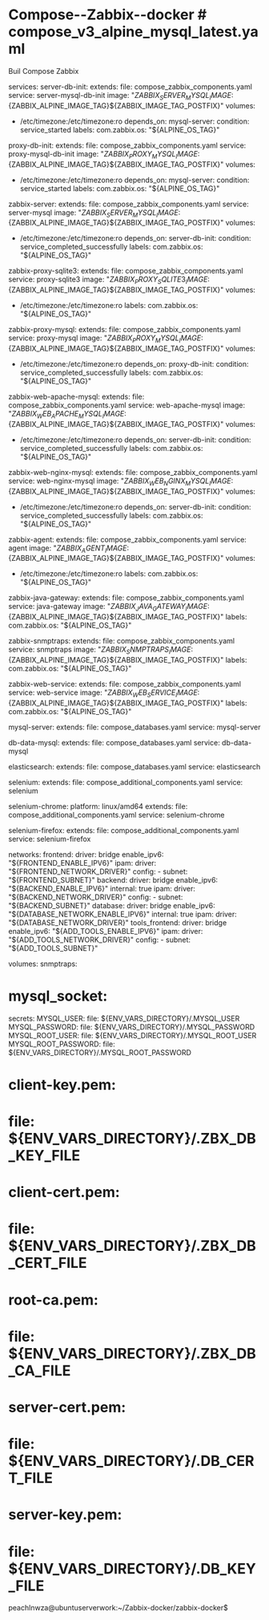 # Compose--Zabbix--docker  # compose_v3_alpine_mysql_latest.yaml
Buil Compose Zabbix

services:
 server-db-init:
  extends:
   file: compose_zabbix_components.yaml
   service: server-mysql-db-init
  image: "${ZABBIX_SERVER_MYSQL_IMAGE}:${ZABBIX_ALPINE_IMAGE_TAG}${ZABBIX_IMAGE_TAG_POSTFIX}"
  volumes:
   - /etc/timezone:/etc/timezone:ro
  depends_on:
   mysql-server:
    condition: service_started
  labels:
   com.zabbix.os: "${ALPINE_OS_TAG}"

 proxy-db-init:
  extends:
   file: compose_zabbix_components.yaml
   service: proxy-mysql-db-init
  image: "${ZABBIX_PROXY_MYSQL_IMAGE}:${ZABBIX_ALPINE_IMAGE_TAG}${ZABBIX_IMAGE_TAG_POSTFIX}"
  volumes:
   - /etc/timezone:/etc/timezone:ro
  depends_on:
   mysql-server:
    condition: service_started
  labels:
   com.zabbix.os: "${ALPINE_OS_TAG}"

 zabbix-server:
  extends:
   file: compose_zabbix_components.yaml
   service: server-mysql
  image: "${ZABBIX_SERVER_MYSQL_IMAGE}:${ZABBIX_ALPINE_IMAGE_TAG}${ZABBIX_IMAGE_TAG_POSTFIX}"
  volumes:
   - /etc/timezone:/etc/timezone:ro
  depends_on:
   server-db-init:
    condition: service_completed_successfully
  labels:
   com.zabbix.os: "${ALPINE_OS_TAG}"

 zabbix-proxy-sqlite3:
  extends:
   file: compose_zabbix_components.yaml
   service: proxy-sqlite3
  image: "${ZABBIX_PROXY_SQLITE3_IMAGE}:${ZABBIX_ALPINE_IMAGE_TAG}${ZABBIX_IMAGE_TAG_POSTFIX}"
  volumes:
   - /etc/timezone:/etc/timezone:ro
  labels:
   com.zabbix.os: "${ALPINE_OS_TAG}"

 zabbix-proxy-mysql:
  extends:
   file: compose_zabbix_components.yaml
   service: proxy-mysql
  image: "${ZABBIX_PROXY_MYSQL_IMAGE}:${ZABBIX_ALPINE_IMAGE_TAG}${ZABBIX_IMAGE_TAG_POSTFIX}"
  volumes:
   - /etc/timezone:/etc/timezone:ro
  depends_on:
   proxy-db-init:
    condition: service_completed_successfully
  labels:
   com.zabbix.os: "${ALPINE_OS_TAG}"

 zabbix-web-apache-mysql:
  extends:
   file: compose_zabbix_components.yaml
   service: web-apache-mysql
  image: "${ZABBIX_WEB_APACHE_MYSQL_IMAGE}:${ZABBIX_ALPINE_IMAGE_TAG}${ZABBIX_IMAGE_TAG_POSTFIX}"
  volumes:
   - /etc/timezone:/etc/timezone:ro
  depends_on:
   server-db-init:
    condition: service_completed_successfully
  labels:
   com.zabbix.os: "${ALPINE_OS_TAG}"

 zabbix-web-nginx-mysql:
  extends:
   file: compose_zabbix_components.yaml
   service: web-nginx-mysql
  image: "${ZABBIX_WEB_NGINX_MYSQL_IMAGE}:${ZABBIX_ALPINE_IMAGE_TAG}${ZABBIX_IMAGE_TAG_POSTFIX}"
  volumes:
   - /etc/timezone:/etc/timezone:ro
  depends_on:
   server-db-init:
    condition: service_completed_successfully
  labels:
   com.zabbix.os: "${ALPINE_OS_TAG}"

 zabbix-agent:
  extends:
   file: compose_zabbix_components.yaml
   service: agent
  image: "${ZABBIX_AGENT_IMAGE}:${ZABBIX_ALPINE_IMAGE_TAG}${ZABBIX_IMAGE_TAG_POSTFIX}"
  volumes:
   - /etc/timezone:/etc/timezone:ro
  labels:
   com.zabbix.os: "${ALPINE_OS_TAG}"

 zabbix-java-gateway:
  extends:
   file: compose_zabbix_components.yaml
   service: java-gateway
  image: "${ZABBIX_JAVA_GATEWAY_IMAGE}:${ZABBIX_ALPINE_IMAGE_TAG}${ZABBIX_IMAGE_TAG_POSTFIX}"
  labels:
   com.zabbix.os: "${ALPINE_OS_TAG}"

 zabbix-snmptraps:
  extends:
   file: compose_zabbix_components.yaml
   service: snmptraps
  image: "${ZABBIX_SNMPTRAPS_IMAGE}:${ZABBIX_ALPINE_IMAGE_TAG}${ZABBIX_IMAGE_TAG_POSTFIX}"
  labels:
   com.zabbix.os: "${ALPINE_OS_TAG}"

 zabbix-web-service:
  extends:
   file: compose_zabbix_components.yaml
   service: web-service
  image: "${ZABBIX_WEB_SERVICE_IMAGE}:${ZABBIX_ALPINE_IMAGE_TAG}${ZABBIX_IMAGE_TAG_POSTFIX}"
  labels:
   com.zabbix.os: "${ALPINE_OS_TAG}"

 mysql-server:
  extends:
   file: compose_databases.yaml
   service: mysql-server

 db-data-mysql:
  extends:
   file: compose_databases.yaml
   service: db-data-mysql

 elasticsearch:
  extends:
   file: compose_databases.yaml
   service: elasticsearch

 selenium:
  extends:
   file: compose_additional_components.yaml
   service: selenium

 selenium-chrome:
  platform: linux/amd64
  extends:
   file: compose_additional_components.yaml
   service: selenium-chrome

 selenium-firefox:
  extends:
   file: compose_additional_components.yaml
   service: selenium-firefox

networks:
  frontend:
    driver: bridge
    enable_ipv6: "${FRONTEND_ENABLE_IPV6}"
    ipam:
      driver: "${FRONTEND_NETWORK_DRIVER}"
      config:
      - subnet: "${FRONTEND_SUBNET}"
  backend:
    driver: bridge
    enable_ipv6: "${BACKEND_ENABLE_IPV6}"
    internal: true
    ipam:
      driver: "${BACKEND_NETWORK_DRIVER}"
      config:
      - subnet: "${BACKEND_SUBNET}"
  database:
    driver: bridge
    enable_ipv6: "${DATABASE_NETWORK_ENABLE_IPV6}"
    internal: true
    ipam:
      driver: "${DATABASE_NETWORK_DRIVER}"
  tools_frontend:
    driver: bridge
    enable_ipv6: "${ADD_TOOLS_ENABLE_IPV6}"
    ipam:
      driver: "${ADD_TOOLS_NETWORK_DRIVER}"
      config:
      - subnet: "${ADD_TOOLS_SUBNET}"

volumes:
  snmptraps:
#  mysql_socket:

secrets:
  MYSQL_USER:
    file: ${ENV_VARS_DIRECTORY}/.MYSQL_USER
  MYSQL_PASSWORD:
    file: ${ENV_VARS_DIRECTORY}/.MYSQL_PASSWORD
  MYSQL_ROOT_USER:
    file: ${ENV_VARS_DIRECTORY}/.MYSQL_ROOT_USER
  MYSQL_ROOT_PASSWORD:
    file: ${ENV_VARS_DIRECTORY}/.MYSQL_ROOT_PASSWORD
#  client-key.pem:
#    file: ${ENV_VARS_DIRECTORY}/.ZBX_DB_KEY_FILE
#  client-cert.pem:
#    file: ${ENV_VARS_DIRECTORY}/.ZBX_DB_CERT_FILE
#  root-ca.pem:
#    file: ${ENV_VARS_DIRECTORY}/.ZBX_DB_CA_FILE
#  server-cert.pem:
#    file: ${ENV_VARS_DIRECTORY}/.DB_CERT_FILE
#  server-key.pem:
#    file: ${ENV_VARS_DIRECTORY}/.DB_KEY_FILE
peachlnwza@ubuntuserverwork:~/Zabbix-docker/zabbix-docker$

